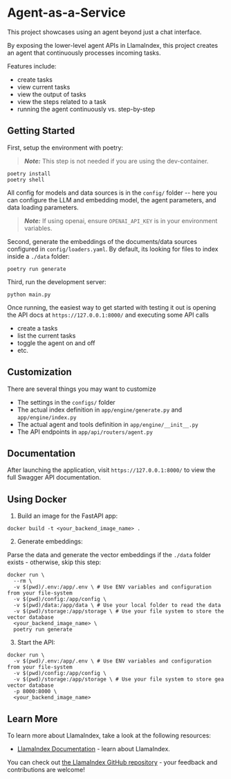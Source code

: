 # Agent-as-a-Service

This project showcases using an agent beyond just a chat interface.

By exposing the lower-level agent APIs in LlamaIndex, this project creates an agent that continuously processes incoming tasks.

Features include:

- create tasks
- view current tasks
- view the output of tasks
- view the steps related to a task
- running the agent continuously vs. step-by-step

[](./api.png)

## Getting Started

First, setup the environment with poetry:

> **_Note:_** This step is not needed if you are using the dev-container.

```
poetry install
poetry shell
```

All config for models and data sources is in the `config/` folder -- here you can configure the LLM and embedding model, the agent parameters, and data loading parameters.

> **_Note:_** If using openai, ensure `OPENAI_API_KEY` is in your environment variables.

Second, generate the embeddings of the documents/data sources configured in `config/loaders.yaml`. By default, its looking for files to index inside a `./data` folder:

```
poetry run generate
```

Third, run the development server:

```
python main.py
```

Once running, the easiest way to get started with testing it out is opening the API docs at `https://127.0.0.1:8000/` and executing some API calls

- create a tasks
- list the current tasks
- toggle the agent on and off
- etc.

## Customization

There are several things you may want to customize

- The settings in the `configs/` folder
- The actual index definition in `app/engine/generate.py` and `app/engine/index.py`
- The actual agent and tools definition in `app/engine/__init__.py`
- The API endpoints in `app/api/routers/agent.py`

## Documentation

After launching the application, visit `https://127.0.0.1:8000/` to view the full Swagger API documentation.

## Using Docker

1. Build an image for the FastAPI app:

```
docker build -t <your_backend_image_name> .
```

2. Generate embeddings:

Parse the data and generate the vector embeddings if the `./data` folder exists - otherwise, skip this step:

```
docker run \
  --rm \
  -v $(pwd)/.env:/app/.env \ # Use ENV variables and configuration from your file-system
  -v $(pwd)/config:/app/config \
  -v $(pwd)/data:/app/data \ # Use your local folder to read the data
  -v $(pwd)/storage:/app/storage \ # Use your file system to store the vector database
  <your_backend_image_name> \
  poetry run generate
```

3. Start the API:

```
docker run \
  -v $(pwd)/.env:/app/.env \ # Use ENV variables and configuration from your file-system
  -v $(pwd)/config:/app/config \
  -v $(pwd)/storage:/app/storage \ # Use your file system to store gea vector database
  -p 8000:8000 \
  <your_backend_image_name>
```

## Learn More

To learn more about LlamaIndex, take a look at the following resources:

- [LlamaIndex Documentation](https://docs.llamaindex.ai) - learn about LlamaIndex.

You can check out [the LlamaIndex GitHub repository](https://github.com/run-llama/llama_index) - your feedback and contributions are welcome!
